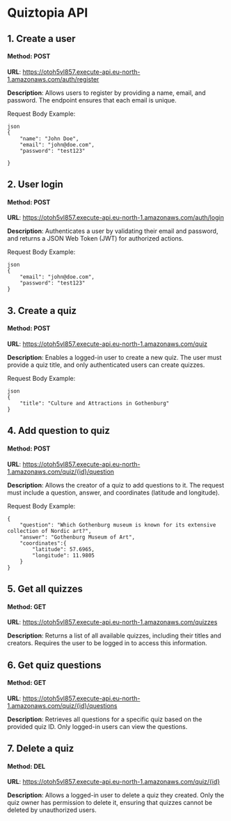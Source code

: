 # Quiztopia API

## 1. Create a user
#### Method: POST
**URL**: https://otoh5vl857.execute-api.eu-north-1.amazonaws.com/auth/register

**Description**: Allows users to register by providing a name, email, and password. The endpoint ensures that each email is unique.

Request Body Example:
```
json
{
    "name": "John Doe",
    "email": "john@doe.com",
    "password": "test123"
    
}
```
## 2. User login
#### Method: POST
**URL**: https://otoh5vl857.execute-api.eu-north-1.amazonaws.com/auth/login

**Description**: Authenticates a user by validating their email and password, and returns a JSON Web Token (JWT) for authorized actions.

Request Body Example:
```
json
{
    "email": "john@doe.com",
    "password": "test123" 
}
```
## 3. Create a quiz
#### Method: POST
**URL**: https://otoh5vl857.execute-api.eu-north-1.amazonaws.com/quiz

**Description**: Enables a logged-in user to create a new quiz. The user must provide a quiz title, and only authenticated users can create quizzes.

Request Body Example:
```
json
{
    "title": "Culture and Attractions in Gothenburg"
}
```

## 4. Add question to quiz
#### Method: POST
**URL**: https://otoh5vl857.execute-api.eu-north-1.amazonaws.com/quiz/{id}/question

**Description**: Allows the creator of a quiz to add questions to it. The request must include a question, answer, and coordinates (latitude and longitude).

Request Body Example:
```
{
    "question": "Which Gothenburg museum is known for its extensive collection of Nordic art?",
    "answer": "Gothenburg Museum of Art",
    "coordinates":{
        "latitude": 57.6965,
        "longitude": 11.9805
    }
}
```

## 5. Get all quizzes
#### Method: GET
**URL**: https://otoh5vl857.execute-api.eu-north-1.amazonaws.com/quizzes

**Description**: Returns a list of all available quizzes, including their titles and creators. Requires the user to be logged in to access this information.

## 6. Get quiz questions
#### Method: GET
**URL**: https://otoh5vl857.execute-api.eu-north-1.amazonaws.com/quiz/{id}/questions

**Description**: Retrieves all questions for a specific quiz based on the provided quiz ID. Only logged-in users can view the questions.

## 7. Delete a quiz
#### Method: DEL
**URL**: https://otoh5vl857.execute-api.eu-north-1.amazonaws.com/quiz/{id}

**Description**: Allows a logged-in user to delete a quiz they created. Only the quiz owner has permission to delete it, ensuring that quizzes cannot be deleted by unauthorized users.
